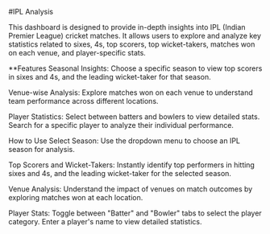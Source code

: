#IPL Analysis

This dashboard is designed to provide in-depth insights into IPL (Indian Premier League) cricket matches. It allows users to explore and analyze key statistics related to sixes, 4s, top scorers, top wicket-takers, matches won on each venue, and player-specific stats.

**Features
Seasonal Insights:
Choose a specific season to view top scorers in sixes and 4s, and the leading wicket-taker for that season.

Venue-wise Analysis:
Explore matches won on each venue to understand team performance across different locations.

Player Statistics:
Select between batters and bowlers to view detailed stats. Search for a specific player to analyze their individual performance.


How to Use
Select Season:
Use the dropdown menu to choose an IPL season for analysis.

Top Scorers and Wicket-Takers:
Instantly identify top performers in hitting sixes and 4s, and the leading wicket-taker for the selected season.

Venue Analysis:
Understand the impact of venues on match outcomes by exploring matches won at each location.

Player Stats:
Toggle between "Batter" and "Bowler" tabs to select the player category. Enter a player's name to view detailed statistics.
